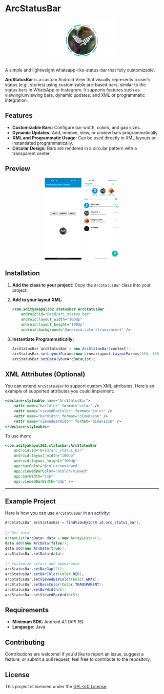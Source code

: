 # ArcStatusBar
<p align="center">
<img src="./screenshots/ss1.jpg" alt="Screenshot" height="140"/>
</p>
<p>A simple and lightweight whatsapp-like-status-bar that fully customizable.</p>
<p><b>ArcStatusBar</b> is a custom Android View that visually represents a user's status (e.g., stories) using customizable arc-based bars, similar to the status bars in WhatsApp or Instagram. It supports features such as viewing/unviewing bars, dynamic updates, and XML or programmatic integration.</p>

## Features
- **Customizable Bars:** Configure bar width, colors, and gap sizes.
- **Dynamic Updates:** Add, remove, view, or unview bars programmatically.
- **XML and Programmatic Usage:** Can be used directly in XML layouts or instantiated programmatically.
- **Circular Design:** Bars are rendered in a circular pattern with a transparent center.

## Preview
<p align="center">
<img src="./screenshots/ss2.jpg" alt="Screenshot" width="120"/>
<img src="./screenshots/ss3.jpg" alt="Screenshot" width="120"/>
</p>

## Installation
1. **Add the class to your project:**
   Copy the `ArcStatusBar` class into your project.

2. **Add to your layout XML:**
   ```xml
   <com.adityakapal362.statusbar.ArcStatusBar
       android:id="@+id/arc_status_bar"
       android:layout_width="100dp"
       android:layout_height="100dp"
       android:background="@android:color/transparent" />
   ```

3. **Instantiate Programmatically:**
   ```java
   ArcStatusBar arcStatusBar = new ArcStatusBar(context);
   arcStatusBar.setLayoutParams(new LinearLayout.LayoutParams(100, 100));
   arcStatusBar.setData(yourArcDataList);
   ```

## XML Attributes (Optional)
You can extend `ArcStatusBar` to support custom XML attributes. Here's an example of supported attributes you could implement:
```xml
<declare-styleable name="ArcStatusBar">
    <attr name="barColor" format="color" />
    <attr name="viewedBarColor" format="color" />
    <attr name="barWidth" format="dimension" />
    <attr name="viewedBarWidth" format="dimension" />
</declare-styleable>
```

To use them:
```xml
<com.adityakapal362.statusbar.ArcStatusBar
    android:id="@+id/arc_status_bar"
    android:layout_width="100dp"
    android:layout_height="100dp"
    app:barColor="@color/unviewed"
    app:viewedBarColor="@color/viewed"
    app:barWidth="5dp"
    app:viewedBarWidth="3dp" />
```

---

## Example Project
Here is how you can use `ArcStatusBar` in an activity:
```java
ArcStatusBar arcStatusBar = findViewById(R.id.arc_status_bar);

// Set data
ArrayList<ArcData> data = new ArrayList<>();
data.add(new ArcData(false));
data.add(new ArcData(true));
arcStatusBar.setData(data);

// Customize colors and appearance
arcStatusBar.setBarGap(2f);
arcStatusBar.setBarColor(Color.RED);
arcStatusBar.setViewedBarColor(Color.GRAY);
arcStatusBar.setBaseColor(Color.TRANSPARENT);
arcStatusBar.setBarWidth(8);
arcStatusBar.setViewedBarWidth(5);
```

## Requirements
- **Minimum SDK:** Android 4.1 (API 16)
- **Language:** Java

## Contributing
Contributions are welcome! If you'd like to report an issue, suggest a feature, or submit a pull request, feel free to contribute to the repository.

## License
This project is licensed under the [GPL-3.0 License](LICENSE).
